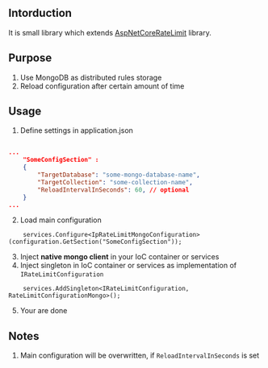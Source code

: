 ﻿## Intorduction

It is small library which extends [AspNetCoreRateLimit](https://github.com/stefanprodan/AspNetCoreRateLimit) library.

## Purpose

1. Use MongoDB as distributed rules storage
2. Reload configuration after certain amount of time

## Usage

1. Define settings in application.json 

```json

...
    "SomeConfigSection" : 
    {
        "TargetDatabase": "some-mongo-database-name",
        "TargetCollection": "some-collection-name",
        "ReloadIntervalInSeconds": 60, // optional
    }
...

```

2. Load main configuration

```Csharp
    services.Configure<IpRateLimitMongoConfiguration>(configuration.GetSection("SomeConfigSection"));
```

3. Inject **native mongo client** in your IoC container or services
4. Inject singleton in IoC container or services as implementation of `IRateLimitConfiguration`

```Csharp
    services.AddSingleton<IRateLimitConfiguration, RateLimitConfigurationMongo>();
```

5. Your are done

## Notes

1. Main configuration will be overwritten, if `ReloadIntervalInSeconds` is set